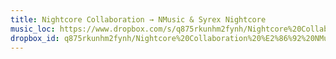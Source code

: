 ```yaml
---
title: Nightcore Collaboration → NMusic & Syrex Nightcore
music_loc: https://www.dropbox.com/s/q875rkunhm2fynh/Nightcore%20Collaboration%20%E2%86%92%20NMusic%20%26%20Syrex%20Nightcore.mp3?dl=0
dropbox_id: q875rkunhm2fynh/Nightcore%20Collaboration%20%E2%86%92%20NMusic%20%26%20Syrex%20Nightcore.mp3
---
```


